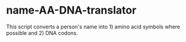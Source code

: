# name-AA-DNA-translator
 This script converts a person's name into 1) amino acid symbols where possible and 2) DNA codons.
